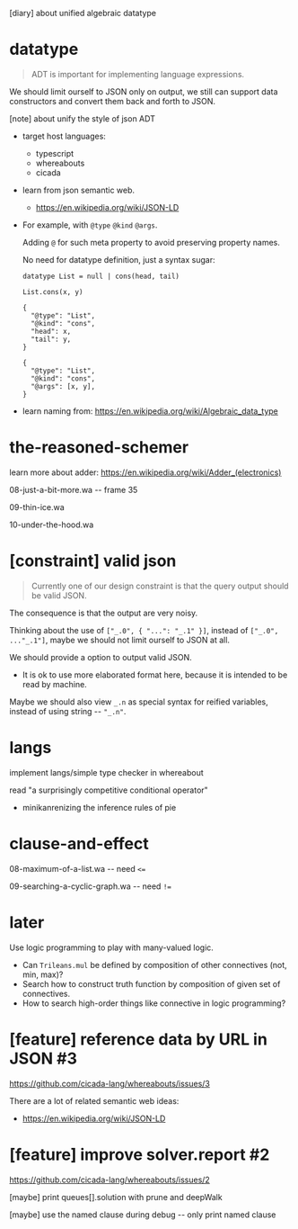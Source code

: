 [diary] about unified algebraic datatype

# datatype

> ADT is important for implementing language expressions.

We should limit ourself to JSON only on output,
we still can support data constructors
and convert them back and forth to JSON.

[note] about unify the style of json ADT

- target host languages:

  - typescript
  - whereabouts
  - cicada

- learn from json semantic web.

  - https://en.wikipedia.org/wiki/JSON-LD

- For example, with `@type` `@kind` `@args`.

  Adding `@` for such meta property
  to avoid preserving property names.

  No need for datatype definition, just a syntax sugar:

  ```
  datatype List = null | cons(head, tail)

  List.cons(x, y)

  {
    "@type": "List",
    "@kind": "cons",
    "head": x,
    "tail": y,
  }

  {
    "@type": "List",
    "@kind": "cons",
    "@args": [x, y],
  }
  ```

- learn naming from: https://en.wikipedia.org/wiki/Algebraic_data_type

# the-reasoned-schemer

learn more about adder: https://en.wikipedia.org/wiki/Adder_(electronics)

08-just-a-bit-more.wa -- frame 35

09-thin-ice.wa

10-under-the-hood.wa

# [constraint] valid json

> Currently one of our design constraint is that
> the query output should be valid JSON.

The consequence is that the output are very noisy.

Thinking about the use of `["_.0", { "...": "_.1" }]`,
instead of `["_.0", ..."_.1"]`,
maybe we should not limit ourself to JSON at all.

We should provide a option to output valid JSON.

- It is ok to use more elaborated format here,
  because it is intended to be read by machine.

Maybe we should also view `_.n` as special syntax for reified variables,
instead of using string -- `"_.n"`.

# langs

implement langs/simple type checker in whereabout

read "a surprisingly competitive conditional operator"

- minikanrenizing the inference rules of pie

# clause-and-effect

08-maximum-of-a-list.wa -- need `<=`

09-searching-a-cyclic-graph.wa -- need `!=`

# later

Use logic programming to play with many-valued logic.

- Can `Trileans.mul` be defined by composition of other connectives (not, min, max)?
- Search how to construct truth function by composition of given set of connectives.
- How to search high-order things like connective in logic programming?

# [feature] reference data by URL in JSON #3

https://github.com/cicada-lang/whereabouts/issues/3

There are a lot of related semantic web ideas:

- https://en.wikipedia.org/wiki/JSON-LD

# [feature] improve solver.report #2

https://github.com/cicada-lang/whereabouts/issues/2

[maybe] print queues[].solution with prune and deepWalk

[maybe] use the named clause during debug -- only print named clause
